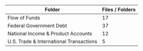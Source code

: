 | Folder                                  |   Files / Folders |
|-----------------------------------------|-------------------|
| Flow of Funds                           |                17 |
| Federal Government Debt                 |                37 |
| National Income & Product Accounts      |                12 |
| U.S. Trade & International Transactions |                 5 |